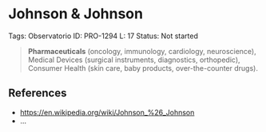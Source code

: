 # Johnson & Johnson

Tags: Observatorio
ID: PRO-1294
L: 17
Status: Not started

> **Pharmaceuticals** (oncology, immunology, cardiology, neuroscience), Medical Devices (surgical instruments, diagnostics, orthopedic), Consumer Health (skin care, baby products, over-the-counter drugs).
> 

## References

- https://en.wikipedia.org/wiki/Johnson_%26_Johnson
- …